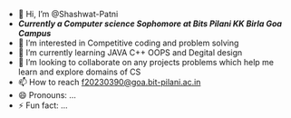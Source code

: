 - 👋 Hi, I’m @Shashwat-Patni
- **_Currently a Computer science Sophomore at Bits Pilani KK Birla Goa Campus_**
- 👀 I’m interested in Competitive coding and problem solving
- 🌱 I’m currently learning JAVA C++ OOPS and Degital design
- 💞️ I’m looking to collaborate on any projects problems which help me learn and explore domains of CS
- 📫 How to reach f20230390@goa.bit-pilani.ac.in
- 😄 Pronouns: ...
- ⚡ Fun fact: ...

<!---
Shashwat-Patni/Shashwat-Patni is a ✨ special ✨ repository because its `README.md` (this file) appears on your GitHub profile.
You can click the Preview link to take a look at your changes.
--->
